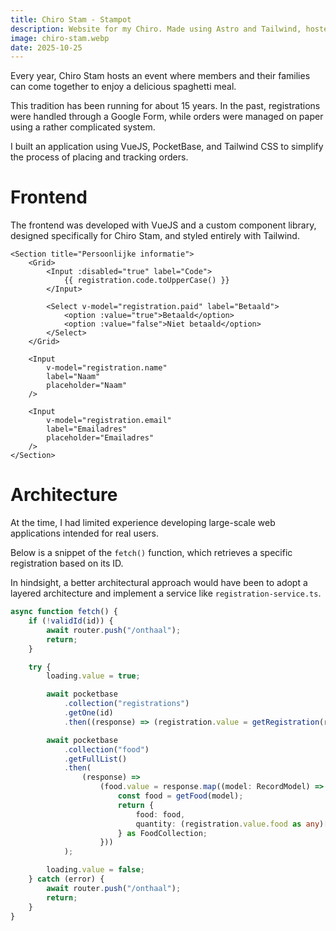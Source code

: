 ```yaml
---
title: Chiro Stam - Stampot
description: Website for my Chiro. Made using Astro and Tailwind, hosted on Cloudflare Pages
image: chiro-stam.webp
date: 2025-10-25
---
```


Every year, Chiro Stam hosts an event where members and their families can come together to enjoy a delicious spaghetti meal.

This tradition has been running for about 15 years. In the past, registrations were handled through a Google Form, while orders were managed on paper using a rather complicated system.

I built an application using VueJS, PocketBase, and Tailwind CSS to simplify the process of placing and tracking orders.

# Frontend
The frontend was developed with VueJS and a custom component library, designed specifically for Chiro Stam, and styled entirely with Tailwind.

```
<Section title="Persoonlijke informatie">
    <Grid>
        <Input :disabled="true" label="Code">
            {{ registration.code.toUpperCase() }}
        </Input>

        <Select v-model="registration.paid" label="Betaald">
            <option :value="true">Betaald</option>
            <option :value="false">Niet betaald</option>
        </Select>
    </Grid>

    <Input
        v-model="registration.name"
        label="Naam"
        placeholder="Naam"
    />
    
    <Input
        v-model="registration.email"
        label="Emailadres"
        placeholder="Emailadres"
    />
</Section>
```

# Architecture
At the time, I had limited experience developing large-scale web applications intended for real users.

Below is a snippet of the `fetch()` function, which retrieves a specific registration based on its ID.

In hindsight, a better architectural approach would have been to adopt a layered architecture and implement a service like `registration-service.ts`.

```ts
async function fetch() {
    if (!validId(id)) {
        await router.push("/onthaal");
        return;
    }

    try {
        loading.value = true;

        await pocketbase
            .collection("registrations")
            .getOne(id)
            .then((response) => (registration.value = getRegistration(response)));

        await pocketbase
            .collection("food")
            .getFullList()
            .then(
                (response) =>
                    (food.value = response.map((model: RecordModel) => {
                        const food = getFood(model);
                        return {
                            food: food,
                            quantity: (registration.value.food as any)[food.id] || 0,
                        } as FoodCollection;
                    }))
            );

        loading.value = false;
    } catch (error) {
        await router.push("/onthaal");
        return;
    }
}
```